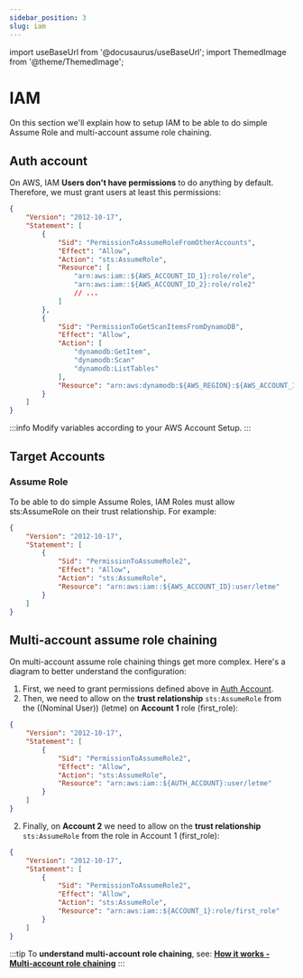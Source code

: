 ```yaml
---
sidebar_position: 3
slug: iam
---
```


import useBaseUrl from '@docusaurus/useBaseUrl';
import ThemedImage from '@theme/ThemedImage';

# IAM

On this section we'll explain how to setup IAM to be able to do simple Assume Role and multi-account assume role chaining. 

## Auth account

On AWS, IAM **Users don't have permissions** to do anything by default. Therefore, we must grant users at least this permissions:
```json
{
    "Version": "2012-10-17",
    "Statement": [
        {
            "Sid": "PermissionToAssumeRoleFromOtherAccounts",
            "Effect": "Allow",
            "Action": "sts:AssumeRole",
            "Resource": [
                "arn:aws:iam::${AWS_ACCOUNT_ID_1}:role/role",
                "arn:aws:iam::${AWS_ACCOUNT_ID_2}:role/role2"
                // ...
            ]
        },
        {
            "Sid": "PermissionToGetScanItemsFromDynamoDB",
            "Effect": "Allow",
            "Action": [
                "dynamodb:GetItem", 
                "dynamodb:Scan"
                "dynamodb:ListTables"
            ],
            "Resource": "arn:aws:dynamodb:${AWS_REGION}:${AWS_ACCOUNT_ID}:table/${TABLE_NAME}"
        }
    ]
}
```
:::info
Modify variables according to your AWS Account Setup.
:::

## Target Accounts

### Assume Role

To be able to do simple Assume Roles, IAM Roles must allow sts:AssumeRole on their trust relationship. For example:

```json
{
    "Version": "2012-10-17",
    "Statement": [
        {
            "Sid": "PermissionToAssumeRole2",
            "Effect": "Allow",
            "Action": "sts:AssumeRole",
            "Resource": "arn:aws:iam::${AWS_ACCOUNT_ID}:user/letme"
        }
    ]
}
```

## Multi-account assume role chaining

On multi-account assume role chaining things get more complex. Here's a diagram to better understand the configuration:

<p align="center">
<ThemedImage
  alt="Docusaurus themed image"
  sources={{
    light: useBaseUrl('/img/assume-role-chained-light.svg'),
    dark: useBaseUrl('/img/assume-role-chained-dark.svg'),
  }}
/>
</p>

1. First, we need to grant permissions defined above in [Auth Account](./iam.md#auth-account).
2. Then, we need to allow on the **trust relationship** `sts:AssumeRole` from the ((Nominal User)) (letme) on **Account 1** role (first_role):

```json
{
    "Version": "2012-10-17",
    "Statement": [
        {
            "Sid": "PermissionToAssumeRole2",
            "Effect": "Allow",
            "Action": "sts:AssumeRole",
            "Resource": "arn:aws:iam::${AUTH_ACCOUNT}:user/letme"
        }
    ]
}
```
2. Finally, on **Account 2** we need to allow on the **trust relationship** `sts:AssumeRole` from the role in Account 1 (first_role):

```json
{
    "Version": "2012-10-17",
    "Statement": [
        {
            "Sid": "PermissionToAssumeRole2",
            "Effect": "Allow",
            "Action": "sts:AssumeRole",
            "Resource": "arn:aws:iam::${ACCOUNT_1}:role/first_role"
        }
    ]
}
```

:::tip
To **understand multi-account role chaining**, see: [**How it works - Multi-account role chaining**](#multi-account-assume-role-chaining)
:::